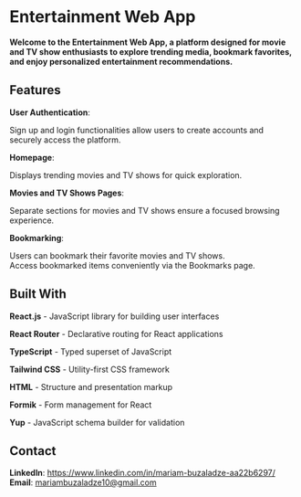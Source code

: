 # Entertainment Web App  

**Welcome to the Entertainment Web App, a platform designed for movie and TV show enthusiasts to explore trending media, bookmark favorites, and enjoy personalized entertainment recommendations.**  
  
  

## Features  
**User Authentication**:  

Sign up and login functionalities allow users to create accounts and securely access the platform.  
  
  
**Homepage**:  
  
Displays trending movies and TV shows for quick exploration.  
  
    
**Movies and TV Shows Pages**:  
  
Separate sections for movies and TV shows ensure a focused browsing experience.  
  
  
**Bookmarking**:  

   
Users can bookmark their favorite movies and TV shows.  
Access bookmarked items conveniently via the Bookmarks page.  
  
    
## Built With  

**React.js** - JavaScript library for building user interfaces  
  
**React Router** - Declarative routing for React applications  
  
**TypeScript** - Typed superset of JavaScript  
  
**Tailwind CSS** - Utility-first CSS framework  
  
**HTML** - Structure and presentation markup  
  
**Formik** - Form management for React  
  
**Yup** - JavaScript schema builder for validation  
  
  

## Contact

**LinkedIn**: https://www.linkedin.com/in/mariam-buzaladze-aa22b6297/  
**Email**: mariambuzaladze10@gmail.com  

